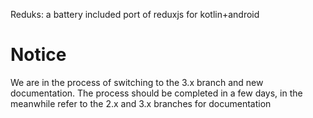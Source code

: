 Reduks: a battery included port of reduxjs for kotlin+android
# Notice
We are in the process of switching to the 3.x branch and new documentation. The process should be completed in a few days,
in the meanwhile refer to the 2.x and 3.x branches for documentation
